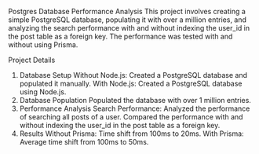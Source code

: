 Postgres Database Performance Analysis
This project involves creating a simple PostgreSQL database, populating it with over a million entries, and analyzing the search performance with and without indexing the user_id in the post table as a foreign key. The performance was tested with and without using Prisma.

Project Details

1. Database Setup
   Without Node.js:
   Created a PostgreSQL database and populated it manually.
   With Node.js:
   Created a PostgreSQL database using Node.js.
2. Database Population
   Populated the database with over 1 million entries.
3. Performance Analysis
   Search Performance:
   Analyzed the performance of searching all posts of a user.
   Compared the performance with and without indexing the user_id in the post table as a foreign key.
4. Results
   Without Prisma:
   Time shift from 100ms to 20ms.
   With Prisma:
   Average time shift from 100ms to 50ms.
